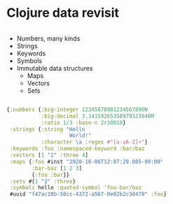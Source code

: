 <div class="slide">

# Clojure data revisit
<div class="gutters-10 row">
<div class="column">

* Numbers, many kinds
* Strings
* Keywords
* Symbols
* Immutable data structures
  * Maps
  * Vectors
  * Sets

</div>

<div class="column" style="flex: 2.9;">

``` clojure
{:numbers {:big-integer 12345678901234567890N
           :big-decimal 3.14159265358979323846M
           :ratio 1/3 :base-n 2r10010}
 :strings {:string "Hello
                    World!"
           :character \a :regex #"[a-zA-Z]+"}
 :keywords :foo :namespaced-keyword :bar/baz
 :vectors [1 "2" :three 4]
 :maps {:foo #inst "2020-10-06T12:07:29.085-00:00" 
        :bar-baz [1 2 3]
        {:foo :bar}}
 :sets #{1 "2" :three}
 :symbols hello :quoted-symbol 'foo-bar/baz
 #uuid "f47ac10b-58cc-4372-a567-0e02b2c3d479" :foo}
```

</div>
</div>

</div>

